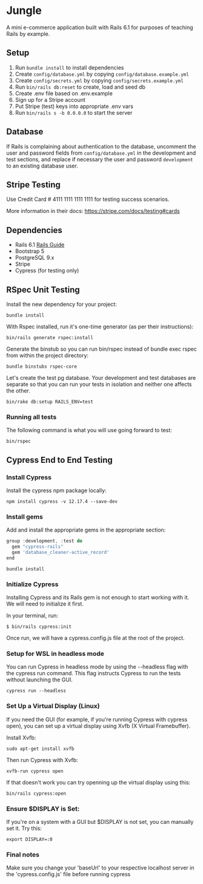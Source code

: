 # Jungle

A mini e-commerce application built with Rails 6.1 for purposes of teaching Rails by example.

## Setup

1. Run `bundle install` to install dependencies
2. Create `config/database.yml` by copying `config/database.example.yml`
3. Create `config/secrets.yml` by copying `config/secrets.example.yml`
4. Run `bin/rails db:reset` to create, load and seed db
5. Create .env file based on .env.example
6. Sign up for a Stripe account
7. Put Stripe (test) keys into appropriate .env vars
8. Run `bin/rails s -b 0.0.0.0` to start the server

## Database

If Rails is complaining about authentication to the database, uncomment the user and password fields from `config/database.yml` in the development and test sections, and replace if necessary the user and password `development` to an existing database user.

## Stripe Testing

Use Credit Card # 4111 1111 1111 1111 for testing success scenarios.

More information in their docs: <https://stripe.com/docs/testing#cards>

## Dependencies

- Rails 6.1 [Rails Guide](http://guides.rubyonrails.org/v6.1/)
- Bootstrap 5
- PostgreSQL 9.x
- Stripe
- Cypress (for testing only)

## RSpec Unit Testing

Install the new dependency for your project:

`bundle install`

With Rspec installed, run it's one-time generator (as per their instructions):

`bin/rails generate rspec:install`

Generate the binstub so you can run bin/rspec instead of bundle exec rspec from within the project directory:

`bundle binstubs rspec-core`

Let's create the test pg database. Your development and test databases are separate so that you can run your tests in isolation and neither one affects the other.

`bin/rake db:setup RAILS_ENV=test`

### Running all tests

The following command is what you will use going forward to test:

`bin/rspec`

## Cypress End to End Testing

### Install Cypress

Install the cypress npm package locally:

`npm install cypress -v 12.17.4 --save-dev`

### Install gems

Add and install the appropriate gems in the appropriate section:

``` js
group :development, :test do
  gem "cypress-rails"
  gem 'database_cleaner-active_record'
end

```

`bundle install`

### Initialize Cypress

Installing Cypress and its Rails gem is not enough to start working with it. We will need to initialize it first.

In your terminal, run:

`$ bin/rails cypress:init`

Once run, we will have a cypress.config.js file at the root of the project.

### Setup for WSL in headless mode

You can run Cypress in headless mode by using the --headless flag with the cypress run command. This flag instructs Cypress to run the tests without launching the GUI.

`cypress run --headless`


### Set Up a Virtual Display (Linux)

If you need the GUI (for example, if you're running Cypress with cypress open), you can set up a virtual display using Xvfb (X Virtual Framebuffer).

Install Xvfb:

`sudo apt-get install xvfb`

Then run Cypress with Xvfb:

`xvfb-run cypress open`

If that doesn't work you can try openning up the virtual display using this:

`bin/rails cypress:open`

### Ensure $DISPLAY is Set:

If you're on a system with a GUI but $DISPLAY is not set, you can manually set it. Try this:

`export DISPLAY=:0`

### Final notes

Make sure you change your 'baseUrl' to your respective localhost server in the 'cypress.config.js' file before running cypress
